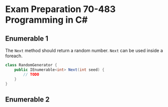 # Exam Preparation 70-483 Programming in C#

## Enumerable 1

The `Next` method should return a random number. `Next` can be used inside a foreach. 

```C#
class RandomGenerator {
    public IEnumerable<int> Next(int seed) {
        // TODO
    }
}
```

## Enumerable 2

